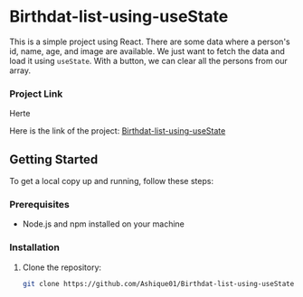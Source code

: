 # Birthdat-list-using-useState

This is a simple project using React. There are some data where a person's id, name, age, and image are available. We just want to fetch the data and load it using `useState`. With a button, we can clear all the persons from our array.

### Project Link

Herte

Here is the link of the project: [Birthdat-list-using-useState](https://github.com/Ashique01/Birthdat-list-using-useState)

## Getting Started

To get a local copy up and running, follow these steps:

### Prerequisites

- Node.js and npm installed on your machine

### Installation

1. Clone the repository:
   ```sh
   git clone https://github.com/Ashique01/Birthdat-list-using-useState.git
